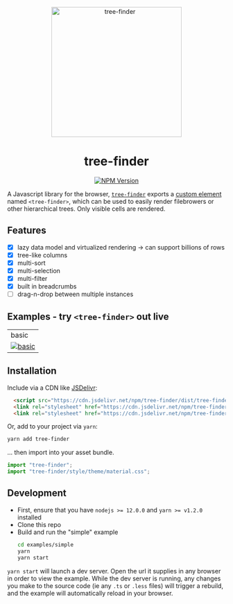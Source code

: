 <p align="center">
  <img alt="tree-finder" src="https://raw.githubusercontent.com/telamonian/tree-finder/master/packages/tree-finder/style/icons/treeFinder.svg" width="300">
</p>


<p align="center">
  <h1 align="center">tree-finder</h1>
</p>

<p align="center">
  <a href="https://www.npmjs.com/package/tree-finder"><img alt="NPM Version" src="https://img.shields.io/npm/v/tree-finder.svg?color=brightgreen&style=flat-square"></a>
</p>

A Javascript library for the browser, [`tree-finder`](https://github.com/telamonian/tree-finder) exports
a [custom element](https://developer.mozilla.org/en-US/docs/Web/Web_Components/Using_custom_elements)
named `<tree-finder>`,
which can be used to easily render filebrowers or other hierarchical trees. Only visible cells are rendered.

## Features

- [x] lazy data model and virtualized rendering -> can support billions of rows
- [x] tree-like columns
- [x] multi-sort
- [x] multi-selection
- [x] multi-filter
- [x] built in breadcrumbs
- [ ] drag-n-drop between multiple instances

## Examples - try `<tree-finder>` out live

||
|:--|
|basic|
|[![basic](https://raw.githubusercontent.com/telamonian/tree-finder/master/docs/basic_example.png)](https://bl.ocks.org/telamonian/330781ee64e02c514081851d272cd0a6)|

## Installation

Include via a CDN like [JSDelivr](https://cdn.jsdelivr.net/npm/tree-finder):

```html
  <script src="https://cdn.jsdelivr.net/npm/tree-finder/dist/tree-finder.js"></script>
  <link rel="stylesheet" href="https://cdn.jsdelivr.net/npm/tree-finder/dist/tree-finder.css">
  <link rel="stylesheet" href="https://cdn.jsdelivr.net/npm/tree-finder/dist/theme/material.css">
```

Or, add to your project via `yarn`:

```bash
yarn add tree-finder
```

... then import into your asset bundle.

```javascript
import "tree-finder";
import "tree-finder/style/theme/material.css";
```

## Development

- First, ensure that you have `nodejs >= 12.0.0` and `yarn >= v1.2.0` installed
- Clone this repo
- Build and run the "simple" example
  ```bash
  cd examples/simple
  yarn
  yarn start
  ```

`yarn start` will launch a dev server. Open the url it supplies in any browser in order to view the example. While the dev server is running, any changes you make to the source code (ie any `.ts` or `.less` files) will trigger a rebuild, and the example will automatically reload in your browser.
